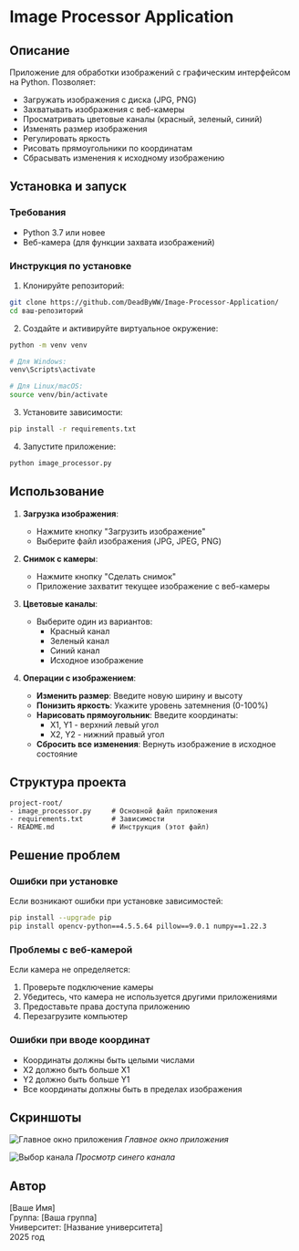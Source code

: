 # Image Processor Application

## Описание
Приложение для обработки изображений с графическим интерфейсом на Python. Позволяет:
- Загружать изображения с диска (JPG, PNG)
- Захватывать изображения с веб-камеры
- Просматривать цветовые каналы (красный, зеленый, синий)
- Изменять размер изображения
- Регулировать яркость
- Рисовать прямоугольники по координатам
- Сбрасывать изменения к исходному изображению

## Установка и запуск

### Требования
- Python 3.7 или новее
- Веб-камера (для функции захвата изображений)

### Инструкция по установке

1. Клонируйте репозиторий:
```bash
git clone https://github.com/DeadByWW/Image-Processor-Application/
cd ваш-репозиторий
```

2. Создайте и активируйте виртуальное окружение:
```bash
python -m venv venv

# Для Windows:
venv\Scripts\activate

# Для Linux/macOS:
source venv/bin/activate
```

3. Установите зависимости:
```bash
pip install -r requirements.txt
```

4. Запустите приложение:
```bash
python image_processor.py
```

## Использование

1. **Загрузка изображения**:
   - Нажмите кнопку "Загрузить изображение"
   - Выберите файл изображения (JPG, JPEG, PNG)

2. **Снимок с камеры**:
   - Нажмите кнопку "Сделать снимок"
   - Приложение захватит текущее изображение с веб-камеры

3. **Цветовые каналы**:
   - Выберите один из вариантов:
     - Красный канал
     - Зеленый канал
     - Синий канал
     - Исходное изображение

4. **Операции с изображением**:
   - **Изменить размер**: Введите новую ширину и высоту
   - **Понизить яркость**: Укажите уровень затемнения (0-100%)
   - **Нарисовать прямоугольник**: Введите координаты:
     - X1, Y1 - верхний левый угол
     - X2, Y2 - нижний правый угол
   - **Сбросить все изменения**: Вернуть изображение в исходное состояние

## Структура проекта
```
project-root/
- image_processor.py     # Основной файл приложения
- requirements.txt       # Зависимости
- README.md              # Инструкция (этот файл)
```

## Решение проблем

### Ошибки при установке
Если возникают ошибки при установке зависимостей:
```bash
pip install --upgrade pip
pip install opencv-python==4.5.5.64 pillow==9.0.1 numpy==1.22.3
```

### Проблемы с веб-камерой
Если камера не определяется:
1. Проверьте подключение камеры
2. Убедитесь, что камера не используется другими приложениями
3. Предоставьте права доступа приложению
4. Перезагрузите компьютер

### Ошибки при вводе координат
- Координаты должны быть целыми числами
- X2 должно быть больше X1
- Y2 должно быть больше Y1
- Все координаты должны быть в пределах изображения

## Скриншоты
![Главное окно приложения](screenshots/main_window.png) 
*Главное окно приложения*

![Выбор канала](screenshots/channel_selection.png) 
*Просмотр синего канала*

## Автор
[Ваше Имя]  
Группа: [Ваша группа]  
Университет: [Название университета]  
2025 год
